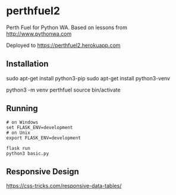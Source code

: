 # perthfuel2
Perth Fuel for Python WA.  Based on lessons from http://www.pythonwa.com

Deployed to https://perthfuel2.herokuapp.com

## Installation

sudo apt-get install python3-pip
sudo apt-get install python3-venv

python3 -m venv perthfuel
source bin/activate



## Running

```
# on Windows 
set FLASK_ENV=development
# on Unix
export FLASK_ENV=development

flask run
python3 basic.py
```


## Responsive Design

https://css-tricks.com/responsive-data-tables/